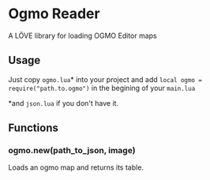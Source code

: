 # Ogmo Reader
A LÖVE library for loading OGMO Editor maps

## Usage
Just copy ```ogmo.lua```\* into your project and add ```local ogmo = require("path.to.ogmo")``` in the begining of your ```main.lua```

\*and ```json.lua``` if you don't have it.

## Functions

### ogmo.new(path_to_json, image)

Loads an ogmo map and returns its table.
